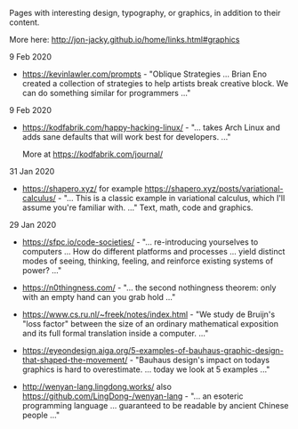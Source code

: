 
Pages with interesting design, typography, or graphics, in addition to
their content.

More here: <http://jon-jacky.github.io/home/links.html#graphics>

 9 Feb 2020

- <https://kevinlawler.com/prompts> - "Oblique Strategies ...
  Brian Eno created a collection of strategies to help artists break
  creative block. We can do something similar for programmers ..."

 9 Feb 2020

- <https://kodfabrik.com/happy-hacking-linux/> - 
  "... takes Arch Linux and adds sane defaults that will work best for
  developers. ..."

  More at <https://kodfabrik.com/journal/>

31 Jan 2020

- https://shapero.xyz/ for example <https://shapero.xyz/posts/variational-calculus/> - 
  "... This is a classic example in variational calculus, which I'll
  assume you're familiar with. ..."   Text, math, code and graphics.

29 Jan 2020

- <https://sfpc.io/code-societies/> - 
  "... re-introducing yourselves to computers   ...   How do different
  platforms and processes ... yield distinct modes of seeing, thinking,
  feeling, and reinforce existing systems of power? ..."

- <https://n0thingness.com/> - 
  "... the second nothingness theorem: only with an empty hand can you
  grab hold ..."

- <https://www.cs.ru.nl/~freek/notes/index.html> - 
  "We study de Bruijn's "loss factor" between the size of an ordinary
  mathematical exposition and its full formal translation inside a
  computer. ..."

- <https://eyeondesign.aiga.org/5-examples-of-bauhaus-graphic-design-that-shaped-the-movement/> -
  "Bauhaus design's impact on todays graphics is hard to overestimate. ...
  today we look at 5 examples ..."

- http://wenyan-lang.lingdong.works/ also <https://github.com/LingDong-/wenyan-lang> - 
  "... an esoteric programming language ... guaranteed to be readable by
  ancient Chinese people ..."
